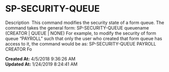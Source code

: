 # SP-SECURITY-QUEUE

Description  This command modifies the security state of a form queue. The command takes the general form: SP-SECURITY-QUEUE queuename (CREATOR | QUEUE | NONE) For example, to modify the security of form queue “PAYROLL” such that only the user who created that form queue has access to it, the command would be as: SP-SECURITY-QUEUE PAYROLL CREATOR Fo  

**Created At:** 4/5/2018 9:36:26 AM  
**Updated At:** 1/24/2019 8:24:41 AM  


